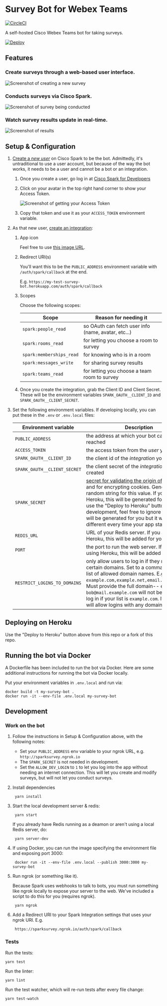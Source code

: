 # Survey Bot for Webex Teams

[![CircleCI](https://circleci.com/gh/promptworks/ciscospark-survey-bot.svg?style=svg)](https://circleci.com/gh/promptworks/ciscospark-survey-bot)

A self-hosted Cisco Webex Teams bot for taking surveys.

[![Deploy](https://www.herokucdn.com/deploy/button.png)](https://heroku.com/deploy)

## Features

### Create surveys through a web-based user interface.

![Screenshot of creating a new survey](https://user-images.githubusercontent.com/9061/29992153-c486f476-8f62-11e7-843e-2df724b8f47c.png)

### Conducts surveys via Cisco Spark.

![Screenshot of survey being conducted](https://user-images.githubusercontent.com/9061/29992198-cf2c46be-8f63-11e7-950e-8f419f0d1254.png)

### Watch survey results update in real-time.

![Screenshot of results](https://user-images.githubusercontent.com/9061/29992267-835d3066-8f65-11e7-80c3-b724ce3d4dfb.png)

## Setup & Configuration

1. [Create a *new user*](https://web.ciscospark.com/) on Cisco Spark to be the bot. Admittedly, it's untraditional to use a user account, but because of the way the bot works, it needs to be a user and cannot be a bot or an integration.

    1. Once you create a user, go log in at [Cisco Spark for Developers](https://developer.ciscospark.com)
    2. Click on your avatar in the top right hand corner to show your Access Token.

        ![Screenshot of getting your Access Token](https://user-images.githubusercontent.com/9061/30224732-dfbe4e02-949d-11e7-9c83-53e02fefecbb.png)
    3. Copy that token and use it as your `ACCESS_TOKEN` environment variable.

2. As that new user, [create an integration](https://developer.ciscospark.com/add-integration.html):

    1. App icon

        Feel free to use [this image URL](https://user-images.githubusercontent.com/9061/30225018-ea671072-949e-11e7-964a-200ef94f792e.png).

    2. Redirect URI(s)

        You'll want this to be the `PUBLIC_ADDRESS` environment variable with `/auth/spark/callback` at the end.

        E.g. `https://my-test-survey-bot.herokuapp.com/auth/spark/callback`

    3. Scopes

        <!-- pulled from src/webui/auth/sparkScopes.js -->
        Choose the following scopes:

        | Scope                    | Reason for needing it                               |
        | ------------------------ | --------------------------------------------------- |
        | `spark:people_read`      | so OAuth can fetch user info (name, avatar, etc...) |
        | `spark:rooms_read`       | for letting you choose a room to survey             |
        | `spark:memberships_read` | for knowing who is in a room                        |
        | `spark:messages_write`   | for sharing survey results                          |
        | `spark:teams_read`       | for letting you choose a team room to survey        |

    4. Once you create the integration, grab the Client ID and Client Secret.
      These will be the environment variables `SPARK_OAUTH__CLIENT_ID` and `SPARK_OAUTH__CLIENT_SECRET`.



3. Set the following environment variables. If developing locally, you can put these in the `.env` or `.env.local` files:


    | Environment variable         | Description                                                                                                                                                                                                                                                                                                                                                                                                         |
    | ---------------------------- | ------------------------------------------------------------------------------------------------------------------------------------------------------------------------------------------------------------------------------------------------------------------------------------------------------------------------------------------------------------------------------------------------------------------- |
    | `PUBLIC_ADDRESS`             | the address at which your bot can be reached                                                                                                                                                                                                                                                                                                                                                                        |
    | `ACCESS_TOKEN`               | the access token from the *user* you created                                                                                                                                                                                                                                                                                                                                                                        |
    | `SPARK_OAUTH__CLIENT_ID`     | the client id of the *integration* you created                                                                                                                                                                                                                                                                                                                                                                      |
    | `SPARK_OAUTH__CLIENT_SECRET` | the client secret of the *integration* you created                                                                                                                                                                                                                                                                                                                                                                  |
    | `SPARK_SECRET`               | [secret for validating the origin of webhooks](https://developer.ciscospark.com/webhooks-explained.html#auth) and for encrypting cookies. Generate a random string for this value. If you are using Heroku, this will be generated for you if you use the "Deploy to Heroku" button. In development, feel free to ignore this as one will be generated for you but it will be different every time your app starts. |
    | `REDIS_URL`                  | URL of your Redis server. If you are using Heroku, this will be added for you.                                                                                                                                                                                                                                                                                                                                      |
    | `PORT`                       | the port to run the web server. If you are using Heroku, this will be added for you.                                                                                                                                                                                                                                                                                                                                |
    | `RESTRICT_LOGINS_TO_DOMAINS` | only allow users to log in if they match certain domains. Set to a comma separated list of allowed domain names. E.g. `example.com,example.net,email.example.biz`. Must provide the full domain-- e.g. `bob@mail.example.com` will not be allowed to log in if your list is `example.com`. If not set, it will allow logins with any domain name.                                                                   |

## Deploying on Heroku

Use the "Deploy to Heroku" button above from this repo or a fork of this repo.

## Running the bot via Docker

A Dockerfile has been included to run the bot via Docker. Here are some additional instructions for running the bot via Docker locally.

Put your environment variables in `.env.local` and run via:

    docker build -t my-survey-bot .
    docker run -it --env-file .env.local my-survey-bot

## Development

### Work on the bot

1. Follow the instructions in Setup & Configuration above, with the following notes:

    - Set your `PUBLIC_ADDRESS` env variable to your ngrok URL, e.g. `http://sparksurvey.ngrok.io`
    - The `SPARK_SECRET` is not needed in development.
    - Set the `ALLOW_DEV_LOGIN` to `1` to let you log into the app without needing an internet connection. This will let you create and modify surveys, but will not let you conduct surveys.

1. Install dependencies

        yarn install

1. Start the local development server & redis:

        yarn start

    If you already have Redis running as a deamon or aren't using a local Redis server, do:

        yarn server-dev


1. If using Docker, you can run the image specifying the environment file and
   exposing port 3000:

        docker run -it --env-file .env.local --publish 3000:3000 my-survey-bot

1. Run ngrok (or something like it).

    Because Spark uses webhooks to talk to bots, you must run something like
    ngrok locally to expose your server to the web.  We've included a script to
    do this for you (requires ngrok).

        yarn ngrok

1. Add a Redirect URI to your Spark Integration settings that uses your ngrok URI. E.g.

        https://sparksurvey.ngrok.io/auth/spark/callback

### Tests

Run the tests:

    yarn test

Run the linter:

    yarn lint

Run the test watcher, which will re-run tests after every file change:

    yarn test-watch
